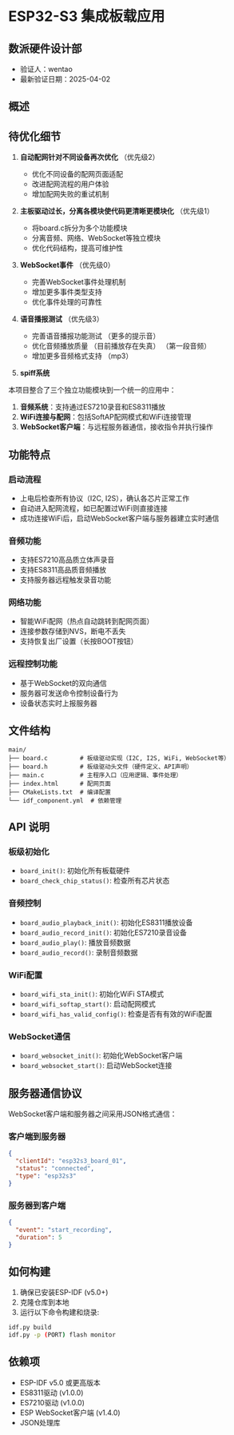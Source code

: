 # ESP32-S3 集成板载应用

## 数派硬件设计部
- 验证人：wentao
- 最新验证日期：2025-04-02

## 概述

## 待优化细节

1. **自动配网针对不同设备再次优化**  （优先级2）
   - 优化不同设备的配网页面适配
   - 改进配网流程的用户体验
   - 增加配网失败的重试机制

2. **主板驱动过长，分离各模块使代码更清晰更模块化**   （优先级1）
   - 将board.c拆分为多个功能模块
   - 分离音频、网络、WebSocket等独立模块
   - 优化代码结构，提高可维护性

3. **WebSocket事件**  （优先级0） 
   - 完善WebSocket事件处理机制 
   - 增加更多事件类型支持
   - 优化事件处理的可靠性

4. **语音播报测试**     （优先级3）
   - 完善语音播报功能测试 （更多的提示音） 
   - 优化音频播放质量 （目前播放存在失真） （第一段音频）
   - 增加更多音频格式支持 （mp3）

5. **spiff系统** 


本项目整合了三个独立功能模块到一个统一的应用中：
1. **音频系统**：支持通过ES7210录音和ES8311播放
2. **WiFi连接与配网**：包括SoftAP配网模式和WiFi连接管理
3. **WebSocket客户端**：与远程服务器通信，接收指令并执行操作

## 功能特点

### 启动流程
- 上电后检查所有协议（I2C, I2S），确认各芯片正常工作
- 自动进入配网流程，如已配置过WiFi则直接连接
- 成功连接WiFi后，启动WebSocket客户端与服务器建立实时通信

### 音频功能
- 支持ES7210高品质立体声录音
- 支持ES8311高品质音频播放
- 支持服务器远程触发录音功能

### 网络功能
- 智能WiFi配网（热点自动跳转到配网页面）
- 连接参数存储到NVS，断电不丢失
- 支持恢复出厂设置（长按BOOT按钮）

### 远程控制功能
- 基于WebSocket的双向通信
- 服务器可发送命令控制设备行为
- 设备状态实时上报服务器

## 文件结构

```
main/
├── board.c         # 板级驱动实现（I2C, I2S, WiFi, WebSocket等）
├── board.h         # 板级驱动头文件（硬件定义、API声明）
├── main.c          # 主程序入口（应用逻辑、事件处理）
├── index.html      # 配网页面
├── CMakeLists.txt  # 编译配置
└── idf_component.yml  # 依赖管理
```

## API 说明

### 板级初始化
- `board_init()`: 初始化所有板载硬件
- `board_check_chip_status()`: 检查所有芯片状态

### 音频控制
- `board_audio_playback_init()`: 初始化ES8311播放设备
- `board_audio_record_init()`: 初始化ES7210录音设备
- `board_audio_play()`: 播放音频数据
- `board_audio_record()`: 录制音频数据

### WiFi配置
- `board_wifi_sta_init()`: 初始化WiFi STA模式
- `board_wifi_softap_start()`: 启动配网模式
- `board_wifi_has_valid_config()`: 检查是否有有效的WiFi配置

### WebSocket通信
- `board_websocket_init()`: 初始化WebSocket客户端
- `board_websocket_start()`: 启动WebSocket连接

## 服务器通信协议

WebSocket客户端和服务器之间采用JSON格式通信：

### 客户端到服务器
```json
{
  "clientId": "esp32s3_board_01",
  "status": "connected",
  "type": "esp32s3"
}
```

### 服务器到客户端
```json
{
  "event": "start_recording",
  "duration": 5
}
```

## 如何构建

1. 确保已安装ESP-IDF (v5.0+)
2. 克隆仓库到本地
3. 运行以下命令构建和烧录:

```bash
idf.py build
idf.py -p (PORT) flash monitor
```

## 依赖项

- ESP-IDF v5.0 或更高版本
- ES8311驱动 (v1.0.0)
- ES7210驱动 (v1.0.0)
- ESP WebSocket客户端 (v1.4.0)
- JSON处理库 

